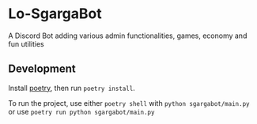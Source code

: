 # Lo-SgargaBot

A Discord Bot adding various admin functionalities, games, economy and fun utilities

## Development

Install [poetry](https://python-poetry.org/), then run `poetry install`.

To run the project, use either `poetry shell` with `python sgargabot/main.py` or use `poetry run python sgargabot/main.py`
